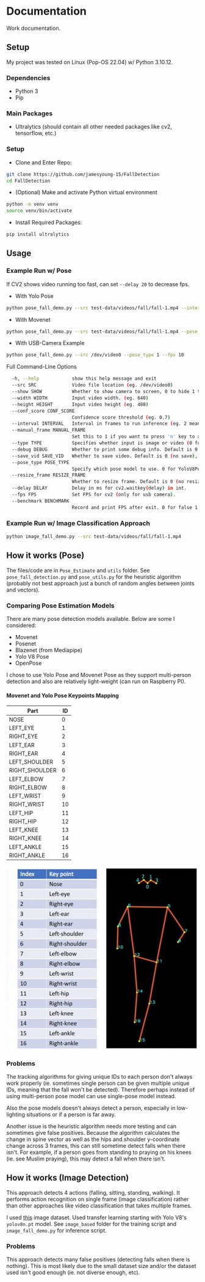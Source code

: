 # Documentation
Work documentation.

## Setup
My project was tested on Linux (Pop-OS 22.04) w/ Python 3.10.12.
### Dependencies
- Python 3
- Pip

### Main Packages
- Ultralytics (should contain all other needed packages like cv2, tensorflow, etc.)

### Setup
- Clone and Enter Repo:

``` bash
git clone https://github.com/jamesyoung-15/FallDetection
cd FallDetection
```

- (Optional) Make and activate Python virtual environment

``` bash
python -m venv venv
source venv/bin/activate
```

- Install Required Packages:

``` bash
pip install ultralytics
```

## Usage
### Example Run w/ Pose
If CV2 shows video running too fast, can set `--delay 20` to decrease fps.

- With Yolo Pose

``` bash
python pose_fall_demo.py --src test-data/videos/fall/fall-1.mp4 --interval 5
```

- With Movenet

``` bash
python pose_fall_demo.py --src test-data/videos/fall/fall-1.mp4 --pose_type 1
```

- With USB-Camera Example

``` bash
python pose_fall_demo.py --src /dev/video0 --pose_type 1 --fps 10
```

Full Command-Line Options
``` bash
  -h, --help            show this help message and exit
  --src SRC             Video file location (eg. /dev/video0)
  --show SHOW           Whether to show camera to screen, 0 to hide 1 to show.
  --width WIDTH         Input video width. (eg. 640)
  --height HEIGHT       Input video height (eg. 480)
  --conf_score CONF_SCORE
                        Confidence score threshold (eg. 0.7)
  --interval INTERVAL   Interval in frames to run inference (eg. 2 means inference every 2 frames)
  --manual_frame MANUAL_FRAME
                        Set this to 1 if you want to press 'n' key to advance each video frame.
  --type TYPE           Specifies whether input is image or video (0 for video 1 for image). Default is video (0).
  --debug DEBUG         Whether to print some debug info. Default is 0 (no debug info), 1 means print debug info.
  --save_vid SAVE_VID   Whether to save video. Default is 0 (no save), 1 means save video.
  --pose_type POSE_TYPE
                        Specify which pose model to use. 0 for YoloV8Pose (default), 1 for Movenet Multi Lightning.
  --resize_frame RESIZE_FRAME
                        Whether to resize frame. Default is 0 (no resize), 1 means resize frame.
  --delay DELAY         Delay in ms for cv2.waitkey(delay) in int.
  --fps FPS             Set FPS for cv2 (only for usb camera).
  --benchmark BENCHMARK
                        Record and print FPS after exit. 0 for false 1 for true.
```

### Example Run w/ Image Classification Approach

``` bash
python image_fall_demo.py --src test-data/videos/fall/fall-1.mp4 
```


## How it works (Pose)
The files/code are in `Pose_Estimate` and `utils` folder. See `pose_fall_detection.py` and `pose_utils.py` for the heuristic algorithm (probably not best approach just a bunch of random angles between joints and vectors).

### Comparing Pose Estimation Models
There are many pose detection models available. Below are some I considered:
- Movenet
- Posenet
- Blazenet (from Mediapipe)
- Yolo V8 Pose
- OpenPose

I chose to use Yolo Pose and Movenet Pose as they support multi-person detection and also are relatively light-weight (can run on Raspberry PI).

#### Movenet and Yolo Pose Keypoints Mapping
|Part|ID|
|-|-|
|NOSE|           0|
|LEFT_EYE|       1|
|RIGHT_EYE|      2|
|LEFT_EAR|       3|
|RIGHT_EAR|      4|
|LEFT_SHOULDER|  5|
|RIGHT_SHOULDER| 6|
|LEFT_ELBOW|     7|
|RIGHT_ELBOW|    8|
|LEFT_WRIST|     9|
|RIGHT_WRIST|    10|
|LEFT_HIP|       11|
|RIGHT_HIP|      12|
|LEFT_KNEE|      13|
|RIGHT_KNEE|     14|
|LEFT_ANKLE|     15|
|RIGHT_ANKLE|    16|

![](./media/images/yolo-pose-keypoints.png)

### Problems
The tracking algorithms for giving unique IDs to each person don't always work properly (ie. sometimes single person can be given multiple unique IDs, meaning that the fall won't be detected). Therefore perhaps instead of using multi-person pose model can use single-pose model instead.

Also the pose models doesn't always detect a person, especially in low-lighting situations or if a person is far away.

Another issue is the heuristic algorithm needs more testing and can sometimes give false positives. Because the algorithm calculates the change in spine vector as well as the hips and shoulder y-coordinate change across 3 frames, this can still sometime detect falls when there isn't. For example, if a person goes from standing to praying on his knees (ie. see Muslim praying), this may detect a fall when there isn't.

## How it works (Image Detection)
This approach detects 4 actions (falling, sitting, standing, walking). It performs action recognition on single frame (image classification) rather than other approaches like video classification that takes multiple frames. 

I used [this](https://universe.roboflow.com/customdataset-lmry5/human-fall-detection-hdkty/dataset/8) image dataset. Used transfer learning starting with Yolo V8's `yolov8n.pt` model. See `image_based` folder for the training script and `image_fall_demo.py` for inference script.

### Problems
This approach detects many false positives (detecting falls when there is nothing). This is most likely due to the small dataset size and/or the dataset used isn't good enough (ie. not diverse enough, etc). 